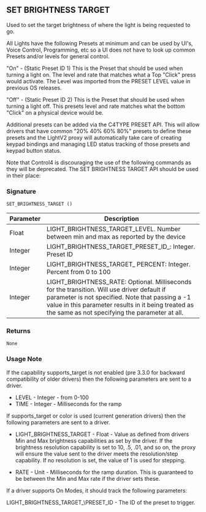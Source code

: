 ## SET BRIGHTNESS TARGET

Used to set the target brightness of where the light is being requested to go. 

All Lights have the following Presets at minimum and can be used by UI's, Voice Control, Programming, etc so a UI does not have to look up common Presets and/or levels for general control.

"On" - (Static Preset ID 1) This is the Preset that should be used when turning a light on.  The level and rate that matches what a Top "Click" press would activate.  The Level was imported from the PRESET LEVEL value in previous OS releases.

"Off" - (Static Preset ID 2) This is the Preset that should be used when turning a light off.  This presets level and rate matches what the bottom  "Click" on a physical device would be.

Additional presets can be added via the C4TYPE PRESET API.  This will allow drivers that have common "20% 40% 60% 80%" presets to define these presets and the LightV2 proxy will automatically take care of creating keypad bindings and managing LED status tracking of those presets and keypad button status.

Note that Control4 is discouraging the use of the following commands as they will be deprecated. The SET BRIGHTNESS TARGET API should be used in their place:

### Signature

`SET_BRIGHTNESS_TARGET ()`


| Parameter | Description |
| --- | --- |
| Float | LIGHT\_BRIGHTNESS\_TARGET\_LEVEL. Number between min and max as reported by the device | 
| Integer | LIGHT\_BRIGHTNESS\_TARGET\_PRESET\_ID\_: Integer. Preset ID |
| Integer | LIGHT\_BRIGHTNESS\_TARGET\_ PERCENT: Integer. Percent from 0 to 100 |
| Integer | LIGHT\_BRIGHTNESS\_RATE: Optional. Milliseconds for the transition.  Will use driver default if parameter is not specified. Note that passing a -1 value in this parameter results in it being treated as the same as not specifying the parameter at all. |


### Returns

`None`


### Usage Note

If the capability supports\_target is not enabled (pre 3.3.0 for backward compatibility of older drivers) then the following parameters are sent to a driver.

- LEVEL - Integer - from 0-100
- TIME - Integer - Milliseconds for the ramp

If supports\_target or color is used (current  generation drivers) then the following parameters are sent to a driver.

- LIGHT\_BRIGHTNESS\_TARGET - Float - Value as defined from drivers Min and Max brightness capabilities as set by the driver. If the brightness resolution capability is set to 10, .5, .01, and so on, the proxy will ensure the value sent to the driver meets the resolution/step capability.  If no resolution is set, the value of 1 is used for stepping.

- RATE - Unit - Milliseconds for the ramp duration.  This is guaranteed to be between the Min and Max rate if the driver sets these.

If a driver supports On Modes, it should track the following parameters:

LIGHT\_BRIGHTNESS\_TARGET_\PRESET\_ID - The ID of the preset to trigger.